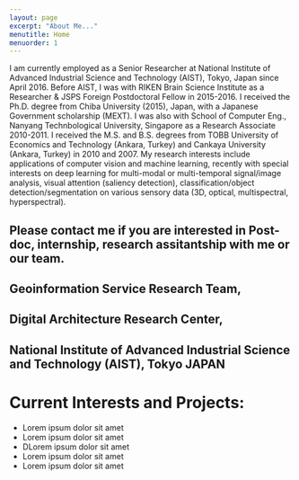```yaml
---
layout: page
excerpt: "About Me..."
menutitle: Home
menuorder: 1
---
```


I am currently employed as a Senior Researcher at National Institute of Advanced Industrial Science and Technology (AIST), Tokyo, Japan since April 2016. Before AIST, I was with RIKEN Brain Science Institute as a Researcher & JSPS Foreign Postdoctoral Fellow in 2015-2016. I received the Ph.D. degree from Chiba University (2015), Japan, with a Japanese Government scholarship (MEXT). I was also with School of Computer Eng., Nanyang Technbological University, Singapore as a Research Associate 2010-2011. I received the M.S. and B.S. degrees from TOBB University of Economics and Technology (Ankara, Turkey) and Cankaya University (Ankara, Turkey) in 2010 and 2007. My research interests include applications of computer vision and machine learning, recently with special interests on deep learning for multi-modal or multi-temporal signal/image analysis, visual attention (saliency detection), classification/object detection/segmentation on various sensory data (3D, optical, multispectral, hyperspectral).

## Please contact me if you are interested in Post-doc, internship, research assitantship with me or our team.

## Geoinformation Service Research Team, 
## Digital Architecture Research Center,
## National Institute of Advanced Industrial Science and Technology (AIST), Tokyo JAPAN 

# Current Interests and Projects:

- Lorem ipsum dolor sit amet
- Lorem ipsum dolor sit amet
- DLorem ipsum dolor sit amet
- Lorem ipsum dolor sit amet
- Lorem ipsum dolor sit amet
